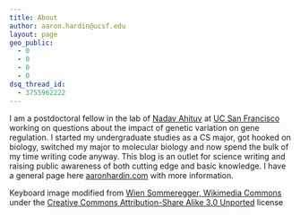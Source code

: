 ```yaml
---
title: About
author: aaron.hardin@ucsf.edu
layout: page
geo_public:
  - 0
  - 0
  - 0
  - 0
dsq_thread_id:
  - 3755962222
---
```


I am a postdoctoral fellow in the lab of [Nadav Ahituv](http://pharm.ucsf.edu/ahituv/) at [UC San Francisco](http://ucsf.edu) working on questions about the impact of genetic variation on gene regulation.  I started my undergraduate studies as a CS major, got hooked on biology, switched my major to molecular biology and now spend the bulk of my time writing code anyway.  This blog is an outlet for science writing and raising public awareness of both cutting edge and basic knowledge.  I have a general page here [aaronhardin.com](http://aaronhardin.com) with more information. 

Keyboard image modified from [Wien Sommeregger,  Wikimedia Commons](http://commons.wikimedia.org/wiki/File:Continental_Standard_typewriter_keyboard.jpg) under the [Creative Commons Attribution-Share Alike 3.0 Unported](https://creativecommons.org/licenses/by-sa/3.0/deed.en) license

